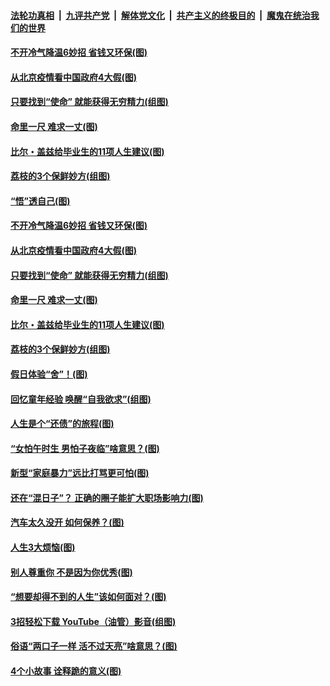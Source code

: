 

####  [法轮功真相](../../../../basic/blob/master/README.md?t=06222102) &nbsp;|&nbsp; [九评共产党](../../../../9ping.md/blob/master/README.md?t=06222102) &nbsp;|&nbsp; [解体党文化](../../../../jtdwh.md/blob/master/README.md?t=06222102)  &nbsp;|&nbsp; [共产主义的终极目的](../../../../gczydzjmd.md/blob/master/README.md?t=06222102) &nbsp;|&nbsp; [魔鬼在统治我们的世界](../../../../mgztzwmdsj.md/blob/master/README.md?t=06222102) 

#### [不开冷气降温6妙招 省钱又环保(图)](../pages/p8/937329.md?t=06222102) 

#### [从北京疫情看中国政府4大假(图)](../pages/p8/937196.md?t=06222102) 

#### [只要找到“使命” 就能获得无穷精力(组图)](../pages/p8/937159.md?t=06222102) 

#### [命里一尺 难求一丈(图)](../pages/p8/936782.md?t=06222102) 

#### [比尔・盖兹给毕业生的11项人生建议(图)](../pages/p8/936231.md?t=06222102) 

#### [荔枝的3个保鲜妙方(组图)](../pages/p8/936950.md?t=06222102) 

#### [“悟”透自己(图)](../pages/p8/936972.md?t=06222102) 

#### [不开冷气降温6妙招 省钱又环保(图)](../pages/p8/937329.md?t=06222102) 

#### [从北京疫情看中国政府4大假(图)](../pages/p8/937196.md?t=06222102) 

#### [只要找到“使命” 就能获得无穷精力(组图)](../pages/p8/937159.md?t=06222102) 

#### [命里一尺 难求一丈(图)](../pages/p8/936782.md?t=06222102) 

#### [比尔・盖兹给毕业生的11项人生建议(图)](../pages/p8/936231.md?t=06222102) 

#### [荔枝的3个保鲜妙方(组图)](../pages/p8/936950.md?t=06222102) 

#### [假日体验“舍”！(图)](../pages/p8/937183.md?t=06222102) 

#### [回忆童年经验 唤醒“自我欲求”(组图)](../pages/p8/937082.md?t=06222102) 

#### [人生是个“还债”的旅程(图)](../pages/p8/936768.md?t=06222102) 

#### [“女怕午时生 男怕子夜临”啥意思？(图)](../pages/p8/937081.md?t=06222102) 

#### [新型“家庭暴力”远比打骂更可怕(图)](../pages/p8/936230.md?t=06222102) 

#### [还在“混日子”？ 正确的圈子能扩大职场影响力(图)](../pages/p8/937049.md?t=06222102) 

#### [汽车太久没开 如何保养？(图)](../pages/p8/937035.md?t=06222102) 

#### [人生3大烦恼(图)](../pages/p8/936959.md?t=06222102) 

#### [别人尊重你 不是因为你优秀(图)](../pages/p8/936253.md?t=06222102) 

#### [“想要却得不到的人生”该如何面对？(图)](../pages/p8/936933.md?t=06222102) 

#### [3招轻松下载 YouTube（油管）影音(组图)](../pages/p8/936922.md?t=06222102) 

#### [俗语“两口子一样 活不过天亮”啥意思？(图)](../pages/p8/936917.md?t=06222102) 

#### [4个小故事 诠释跪的意义(图)](../pages/p8/936353.md?t=06222102) 


